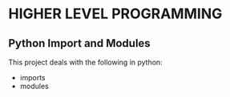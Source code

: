 # HIGHER LEVEL PROGRAMMING

## Python Import and Modules

This project deals with the following in python:
- imports
- modules
